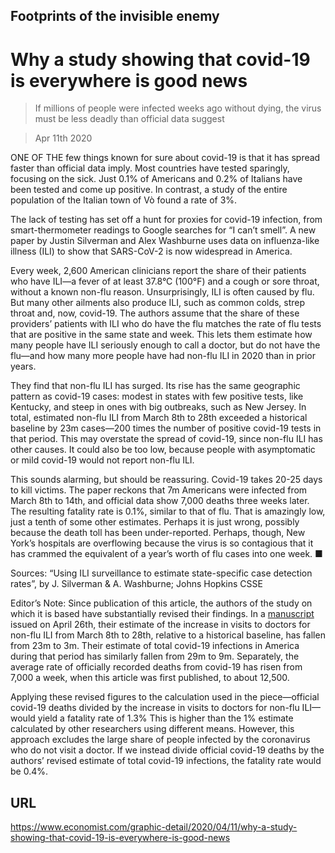 ## Footprints of the invisible enemy

# Why a study showing that covid-19 is everywhere is good news

> If millions of people were infected weeks ago without dying, the virus must be less deadly than official data suggest

> Apr 11th 2020

ONE OF THE few things known for sure about covid-19 is that it has spread faster than official data imply. Most countries have tested sparingly, focusing on the sick. Just 0.1% of Americans and 0.2% of Italians have been tested and come up positive. In contrast, a study of the entire population of the Italian town of Vò found a rate of 3%.

The lack of testing has set off a hunt for proxies for covid-19 infection, from smart-thermometer readings to Google searches for “I can’t smell”. A new paper by Justin Silverman and Alex Washburne uses data on influenza-like illness (ILI) to show that SARS-CoV-2 is now widespread in America.

Every week, 2,600 American clinicians report the share of their patients who have ILI—a fever of at least 37.8°C (100°F) and a cough or sore throat, without a known non-flu reason. Unsurprisingly, ILI is often caused by flu. But many other ailments also produce ILI, such as common colds, strep throat and, now, covid-19. The authors assume that the share of these providers’ patients with ILI who do have the flu matches the rate of flu tests that are positive in the same state and week. This lets them estimate how many people have ILI seriously enough to call a doctor, but do not have the flu—and how many more people have had non-flu ILI in 2020 than in prior years.

They find that non-flu ILI has surged. Its rise has the same geographic pattern as covid-19 cases: modest in states with few positive tests, like Kentucky, and steep in ones with big outbreaks, such as New Jersey. In total, estimated non-flu ILI from March 8th to 28th exceeded a historical baseline by 23m cases—200 times the number of positive covid-19 tests in that period. This may overstate the spread of covid-19, since non-flu ILI has other causes. It could also be too low, because people with asymptomatic or mild covid-19 would not report non-flu ILI.

This sounds alarming, but should be reassuring. Covid-19 takes 20-25 days to kill victims. The paper reckons that 7m Americans were infected from March 8th to 14th, and official data show 7,000 deaths three weeks later. The resulting fatality rate is 0.1%, similar to that of flu. That is amazingly low, just a tenth of some other estimates. Perhaps it is just wrong, possibly because the death toll has been under-reported. Perhaps, though, New York’s hospitals are overflowing because the virus is so contagious that it has crammed the equivalent of a year’s worth of flu cases into one week. ■

Sources: “Using ILI surveillance to estimate state-specific case detection rates”, by J. Silverman & A. Washburne; Johns Hopkins CSSE

Editor’s Note: Since publication of this article, the authors of the study on which it is based have substantially revised their findings. In a [manuscript](https://www.economist.com/https://www.medrxiv.org/content/10.1101/2020.04.01.20050542v3.full.pdf) issued on April 26th, their estimate of the increase in visits to doctors for non-flu ILI from March 8th to 28th, relative to a historical baseline, has fallen from 23m to 3m. Their estimate of total covid-19 infections in America during that period has similarly fallen from 29m to 9m. Separately, the average rate of officially recorded deaths from covid-19 has risen from 7,000 a week, when this article was first published, to about 12,500.

 Applying these revised figures to the calculation used in the piece—official covid-19 deaths divided by the increase in visits to doctors for non-flu ILI—would yield a fatality rate of 1.3% This is higher than the 1% estimate calculated by other researchers using different means. However, this approach excludes the large share of people infected by the coronavirus who do not visit a doctor. If we instead divide official covid-19 deaths by the authors’ revised estimate of total covid-19 infections, the fatality rate would be 0.4%. 



## URL

https://www.economist.com/graphic-detail/2020/04/11/why-a-study-showing-that-covid-19-is-everywhere-is-good-news
